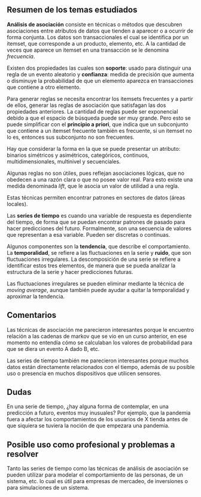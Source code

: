 
## Resumen de los temas estudiados

**Análisis de asociación**  consiste en técnicas o métodos que descubren asociaciones entre atributos de datos que tienden a aparecer o a ocurrir de forma conjunta. Los datos son transaccionales el cual se identifica por un itemset, que corresponde a un producto, elemento, etc. A la cantidad de veces que aparece un itemset en una transacción se le denomina *frecuencia*.

Existen dos propiedades las cuales son **soporte**: usado para distinguir una regla de un evento aleatorio y **confianza**: medida de precisión que aumenta o disminuye la probabilidad de que un elemento aparezca en transacciones que contiene a otro elemento.

Para generar reglas se necesita encontrar los itemsets frecuentes y a partir de ellos, generar las reglas de asociación que satisfagan las dos propiedades anteriores. La cantidad de reglas puede ser exponencial debido a que el espacio de búsqueda puede ser muy grande. Pero esto se puede simplificar con el **principio a priori**, que indica que un subconjunto que contiene a un itemset frecuente también es frecuente, si un itemset no lo es, entonces sus subconjunto no son frecuentes.

Hay que considerar la forma en la que se puede presentar un atributo: binarios simétricos y asimétricos, categóricos, continuos, multidimensionales, multinivel y secuenciales.

Algunas reglas no son útiles, pues reflejan asociaciones lógicas, que no obedecen a una razón clara o que no posee valor real. Para esto existe una medida denominada *lift*, que le asocia un valor de utilidad a una regla.

Estas técnicas permiten encontrar patrones en sectores de datos (áreas locales).

Las **series de tiempo** es cuando una variable de respuesta es dependiente del tiempo, de forma que se puedan encontrar patrones de pasado para hacer predicciones del futuro. Formalmente, son una secuencia de valores que representan a esa variable. Pueden ser discretas o continuas.

Algunos componentes son la **tendencia**, que describe el comportamiento. La **temporalidad**, se refiere  a las fluctuaciones en la serie y **ruido**, que son fluctuaciones irregulares. La descomposición de una serie se refiere a identificar estos tres elementos, de manera que se pueda analizar la estructura de la serie y hacer predicciones futuras.

Las fluctuaciones irregulares se pueden eliminar mediante la técnica de *moving average*, aunque también puede ayudar a quitar la temporalidad y aproximar la tendencia.

## Comentarios

Las técnicas de asociación me parecieron interesantes porque le encuentro relación a las cadenas de markov que se vio en un curso anterior, en ese momento no entendía cómo se calculaban los valores de probabilidad para que se diera un evento A dado B, etc.

Las series de tiempo también me parecieron interesantes porque muchos datos están directamente relacionados con el tiempo, además de su posible uso o presencia en muchos dispositivos que utilicen sensores.
  

## Dudas
  
  En una serie de tiempo, ¿hay alguna forma de contemplar, en una predicción a futuro, eventos muy inusuales? Por ejemplo, que la pandemia fuera a afectar los comportamientos de los usuarios de X tienda antes de que siquiera se tuviera la noción de que empezara una pandemia.

## Posible uso como profesional y problemas a resolver

Tanto las series de tiempo como las técnicas de análisis de asociación se pueden utilizar para modelar el comportamiento de las personas, de un sistema, etc. lo cual es útil para empresas de mercadeo, de inversiones o para simulaciones de un sistema.